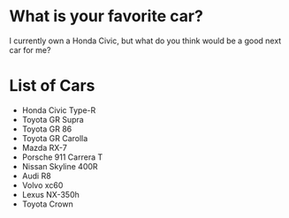# What is your favorite car?
I currently own a Honda Civic, but what do you think would be a good next car for me?

# List of Cars
- Honda Civic Type-R
- Toyota GR Supra
- Toyota GR 86
- Toyota GR Carolla
- Mazda RX-7
- Porsche 911 Carrera T
- Nissan Skyline 400R
- Audi R8
- Volvo xc60
- Lexus NX-350h
- Toyota Crown
